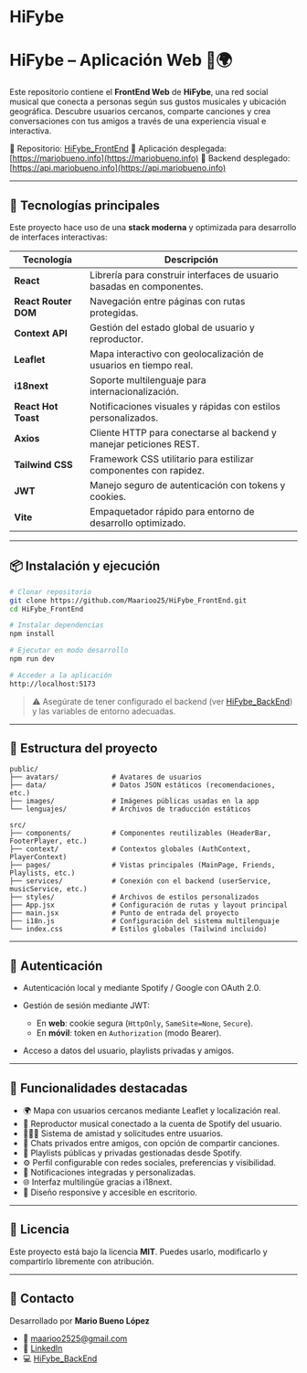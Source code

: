 # HiFybe
# HiFybe – Aplicación Web 🎷🌍

Este repositorio contiene el **FrontEnd Web** de **HiFybe**, una red social musical que conecta a personas según sus gustos musicales y ubicación geográfica. Descubre usuarios cercanos, comparte canciones y crea conversaciones con tus amigos a través de una experiencia visual e interactiva.

🔗 Repositorio: [HiFybe\_FrontEnd](https://github.com/Maarioo25/HiFybe_FrontEnd)
🚪 Aplicación desplegada: [https://mariobueno.info](https://mariobueno.info)
🚪 Backend desplegado: [https://api.mariobueno.info](https://api.mariobueno.info)

---

## 🚀 Tecnologías principales

Este proyecto hace uso de una **stack moderna** y optimizada para desarrollo de interfaces interactivas:

| Tecnología           | Descripción                                                           |
| -------------------- | --------------------------------------------------------------------- |
| **React**            | Librería para construir interfaces de usuario basadas en componentes. |
| **React Router DOM** | Navegación entre páginas con rutas protegidas.                        |
| **Context API**      | Gestión del estado global de usuario y reproductor.                   |
| **Leaflet**          | Mapa interactivo con geolocalización de usuarios en tiempo real.      |
| **i18next**          | Soporte multilenguaje para internacionalización.                      |
| **React Hot Toast**  | Notificaciones visuales y rápidas con estilos personalizados.         |
| **Axios**            | Cliente HTTP para conectarse al backend y manejar peticiones REST.    |
| **Tailwind CSS**     | Framework CSS utilitario para estilizar componentes con rapidez.      |
| **JWT**              | Manejo seguro de autenticación con tokens y cookies.                  |
| **Vite**             | Empaquetador rápido para entorno de desarrollo optimizado.            |

---

## 📦 Instalación y ejecución

```bash
# Clonar repositorio
git clone https://github.com/Maarioo25/HiFybe_FrontEnd.git
cd HiFybe_FrontEnd

# Instalar dependencias
npm install

# Ejecutar en modo desarrollo
npm run dev

# Acceder a la aplicación
http://localhost:5173
```

> ⚠️ Asegúrate de tener configurado el backend (ver [HiFybe\_BackEnd](https://github.com/Maarioo25/HiFybe_BackEnd)) y las variables de entorno adecuadas.

---

## 📁 Estructura del proyecto

```
public/
├── avatars/             # Avatares de usuarios
├── data/                # Datos JSON estáticos (recomendaciones, etc.)
├── images/              # Imágenes públicas usadas en la app
└── lenguajes/           # Archivos de traducción estáticos

src/
├── components/          # Componentes reutilizables (HeaderBar, FooterPlayer, etc.)
├── context/             # Contextos globales (AuthContext, PlayerContext)
├── pages/               # Vistas principales (MainPage, Friends, Playlists, etc.)
├── services/            # Conexión con el backend (userService, musicService, etc.)
├── styles/              # Archivos de estilos personalizados
├── App.jsx              # Configuración de rutas y layout principal
├── main.jsx             # Punto de entrada del proyecto
├── i18n.js              # Configuración del sistema multilenguaje
└── index.css            # Estilos globales (Tailwind incluido)
```

---

## 🔐 Autenticación

* Autenticación local y mediante Spotify / Google con OAuth 2.0.
* Gestión de sesión mediante JWT:

  * En **web**: cookie segura (`HttpOnly`, `SameSite=None`, `Secure`).
  * En **móvil**: token en `Authorization` (modo Bearer).
* Acceso a datos del usuario, playlists privadas y amigos.

---

## 🗽️ Funcionalidades destacadas

* 🌍 Mapa con usuarios cercanos mediante Leaflet y localización real.
* 🎵 Reproductor musical conectado a la cuenta de Spotify del usuario.
* 🧑‍🤝‍🧑 Sistema de amistad y solicitudes entre usuarios.
* 💬 Chats privados entre amigos, con opción de compartir canciones.
* 📁 Playlists públicas y privadas gestionadas desde Spotify.
* ⚙️ Perfil configurable con redes sociales, preferencias y visibilidad.
* 🔔 Notificaciones integradas y personalizadas.
* 🌐 Interfaz multilingüe gracias a i18next.
* 📱 Diseño responsive y accesible en escritorio.

---

## 📜 Licencia

Este proyecto está bajo la licencia **MIT**. Puedes usarlo, modificarlo y compartirlo libremente con atribución.

---

## 🤝 Contacto

Desarrollado por **Mario Bueno López**

* 📧 [maarioo2525@gmail.com](mailto:maarioo2525@gmail.com)
* 🔗 [LinkedIn](https://www.linkedin.com/in/mario-bueno25/)
* 💻 [HiFybe\_BackEnd](https://github.com/Maarioo25/HiFybe_BackEnd)
